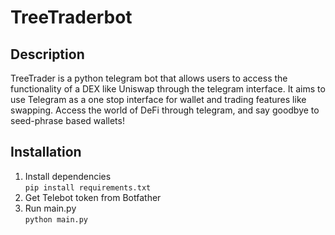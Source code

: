 # TreeTraderbot
## Description
TreeTrader is a python telegram bot that allows users to access the functionality of a DEX like Uniswap through the telegram interface. It aims to use Telegram as a one stop interface for wallet and trading features like swapping. Access the world of DeFi through telegram, and say goodbye to seed-phrase based wallets!
## Installation
1. Install dependencies\
   `pip install requirements.txt`
2. Get Telebot token from Botfather
3. Run main.py\
   `python main.py`

